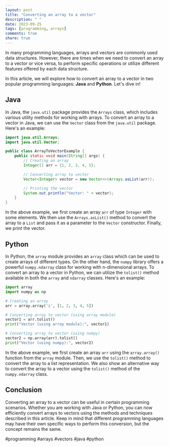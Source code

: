```yaml
---
layout: post
title: "Converting an array to a vector"
description: " "
date: 2023-09-25
tags: [programming, arrays]
comments: true
share: true
---
```


In many programming languages, arrays and vectors are commonly used data structures. However, there are times when we need to convert an array to a vector or vice versa, to perform specific operations or utilize different features offered by each data structure.

In this article, we will explore how to convert an array to a vector in two popular programming languages: **Java** and **Python**. Let's dive in!

## Java

In Java, the `java.util` package provides the `Arrays` class, which includes various utility methods for working with arrays. To convert an array to a vector in Java, we can use the `Vector` class from the `java.util` package. Here's an example:

```java
import java.util.Arrays;
import java.util.Vector;

public class ArrayToVectorExample {
    public static void main(String[] args) {
        // Creating an array
        Integer[] arr = {1, 2, 3, 4, 5};

        // Converting array to vector
        Vector<Integer> vector = new Vector<>(Arrays.asList(arr));

        // Printing the vector
        System.out.println("Vector: " + vector);
    }
}
```

In the above example, we first create an array `arr` of type `Integer` with some elements. We then use the `Arrays.asList()` method to convert the array to a `List` and pass it as a parameter to the `Vector` constructor. Finally, we print the vector.

## Python

In Python, the `array` module provides an `array` class which can be used to create arrays of different types. On the other hand, the `numpy` library offers a powerful `numpy.ndarray` class for working with n-dimensional arrays. To convert an array to a vector in Python, we can utilize the `tolist()` method available in both the `array` and `ndarray` classes. Here's an example:

```python
import array
import numpy as np

# Creating an array
arr = array.array('i', [1, 2, 3, 4, 5])

# Converting array to vector (using array module)
vector1 = arr.tolist()
print("Vector (using array module):", vector1)

# Converting array to vector (using numpy)
vector2 = np.array(arr).tolist()
print("Vector (using numpy):", vector2)
```
In the above example, we first create an array `arr` using the `array.array()` function from the `array` module. Then, we use the `tolist()` method to convert the array to a list representation. We also show an alternative way to convert the array to a vector using the `tolist()` method of the `numpy.ndarray` class.

## Conclusion

Converting an array to a vector can be useful in certain programming scenarios. Whether you are working with Java or Python, you can now efficiently convert arrays to vectors using the methods and techniques described in this article. Keep in mind that different programming languages may have their own specific ways to perform this conversion, but the concept remains the same.

#programming #arrays #vectors #java #python